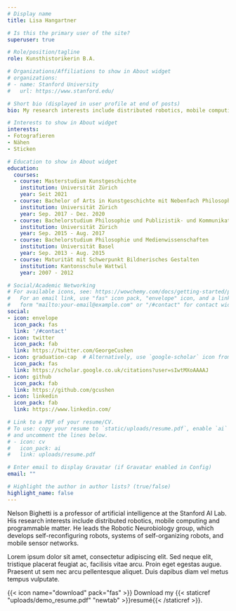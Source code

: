 ```yaml
---
# Display name
title: Lisa Hangartner

# Is this the primary user of the site?
superuser: true

# Role/position/tagline
role: Kunsthistorikerin B.A.

# Organizations/Affiliations to show in About widget
# organizations:
# - name: Stanford University
#   url: https://www.stanford.edu/

# Short bio (displayed in user profile at end of posts)
bio: My research interests include distributed robotics, mobile computing and programmable matter.

# Interests to show in About widget
interests:
- Fotografieren
- Nähen
- Sticken

# Education to show in About widget
education:
  courses:
  - course: Masterstudium Kunstgeschichte
    institution: Universität Zürich
    year: Seit 2021
  - course: Bachelor of Arts in Kunstgeschichte mit Nebenfach Philosophie
    institution: Universität Zürich
    year: Sep. 2017 - Dez. 2020
  - course: Bachelorstudium Philosophie und Publizistik- und Kommunikationswissenschaften
    institution: Universität Zürich
    year: Sep. 2015 - Aug. 2017
  - course: Bachelorstudium Philosophie und Medienwissenschaften
    institution: Universität Basel
    year: Sep. 2013 - Aug. 2015
  - course: Maturität mit Schwerpunkt Bildnerisches Gestalten
    institution: Kantonsschule Wattwil
    year: 2007 - 2012

# Social/Academic Networking
# For available icons, see: https://wowchemy.com/docs/getting-started/page-builder/#icons
#   For an email link, use "fas" icon pack, "envelope" icon, and a link in the
#   form "mailto:your-email@example.com" or "/#contact" for contact widget.
social:
- icon: envelope
  icon_pack: fas
  link: '/#contact'
- icon: twitter
  icon_pack: fab
  link: https://twitter.com/GeorgeCushen
- icon: graduation-cap  # Alternatively, use `google-scholar` icon from `ai` icon pack
  icon_pack: fas
  link: https://scholar.google.co.uk/citations?user=sIwtMXoAAAAJ
- icon: github
  icon_pack: fab
  link: https://github.com/gcushen
- icon: linkedin
  icon_pack: fab
  link: https://www.linkedin.com/

# Link to a PDF of your resume/CV.
# To use: copy your resume to `static/uploads/resume.pdf`, enable `ai` icons in `params.toml`, 
# and uncomment the lines below.
# - icon: cv
#   icon_pack: ai
#   link: uploads/resume.pdf

# Enter email to display Gravatar (if Gravatar enabled in Config)
email: ""

# Highlight the author in author lists? (true/false)
highlight_name: false
---
```


Nelson Bighetti is a professor of artificial intelligence at the Stanford AI Lab. His research interests include distributed robotics, mobile computing and programmable matter. He leads the Robotic Neurobiology group, which develops self-reconfiguring robots, systems of self-organizing robots, and mobile sensor networks.

Lorem ipsum dolor sit amet, consectetur adipiscing elit. Sed neque elit, tristique placerat feugiat ac, facilisis vitae arcu. Proin eget egestas augue. Praesent ut sem nec arcu pellentesque aliquet. Duis dapibus diam vel metus tempus vulputate.

{{< icon name="download" pack="fas" >}} Download my {{< staticref "uploads/demo_resume.pdf" "newtab" >}}resumé{{< /staticref >}}.
